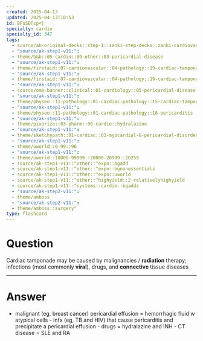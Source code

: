 ```yaml
---
created: 2025-04-13
updated: 2025-04-13T10:53
id: BFuSD[cp<|
specialty: cardio
specialty_id: 347
tags:
  - source/ak-original-decks::step-1::zanki-step-decks::zanki-cardiovascular::cardio-pathology
  - "source/ak-step1-v11:": 
  - theme/b&b::05-cardio::09-other::03-pericardial-disease
  - "source/ak-step1-v11:": 
  - theme/firstaid::07-cardiovascular::04-pathology::19-cardiac-tamponade
  - "source/ak-step1-v11:": 
  - theme/firstaid::07-cardiovascular::04-pathology::19-cardiac-tamponade::*basics
  - "source/ak-step1-v11:": 
  - source/ome-banner::clinical::01-cardiology::05-pericardial-disease
  - "source/ak-step1-v11:": 
  - theme/physeo::11-pathology::01-cardiac-pathology::15-cardiac-tamponade
  - "source/ak-step1-v11:": 
  - theme/physeo::11-pathology::01-cardiac-pathology::18-pericarditis
  - "source/ak-step1-v11:": 
  - theme/pixorize::03-pharm::06-cardio::hydralazine
  - "source/ak-step1-v11:": 
  - theme/sketchypath::01-cardiac::03-myocardial-&-pericardial-disorders::04-pericarditis-&-constrictive-pericarditis
  - "source/ak-step1-v11:": 
  - theme/uworld::0-99::96
  - "source/ak-step1-v11:": 
  - theme/uworld::10000-99999::20000-20999::20259
  - source/ak-step1-v11::^other::^expn::bgadd
  - source/ak-step1-v11::^other::^expn::bgnonessentials
  - source/ak-step1-v11::^other::^expn::uworld
  - source/ak-step1-v11::^other::^highyield::2-relativelyhighyield
  - source/ak-step1-v11::^systems::cardio::bgadds
  - "source/ak-step2-v11:": 
  - theme/amboss
  - "source/ak-step2-v11:": 
  - theme/amboss::surgery"
type: flashcard
---
```


# Question
Cardiac tamponade may be caused by malignancies / **radiation** therapy; infections (most commonly **viral**), drugs, and **connective** tissue diseases

---

# Answer
- malignant (eg, breast cancer) pericardial effusion = hemorrhagic fluid w atypical cells - infx (eg, TB and HIV) that cause pericarditis and precipitate a pericardial effusion  - drugs = hydralazine and INH   -  CT disease = SLE and RA